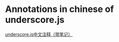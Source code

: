 # Annotations in chinese of underscore.js

[underscore.js中文注释（带笔记）](http://iissnan.com/underscore/docs/underscore.html)
